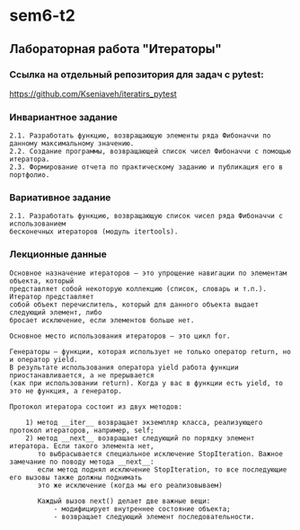 # sem6-t2
## Лабораторная работа "Итераторы"

### Ссылка на отдельный репозитория для задач с pytest:
https://github.com/Kseniaveh/iteratirs_pytest

### Инвариантное задание
    2.1. Разработать функцию, возвращающую элементы ряда Фибоначчи по данному максимальному значению.
    2.2. Создание программы, возвращающей список чисел Фибоначчи с помощью итератора.
    2.3. Формирование отчета по практическому заданию и публикация его в портфолио.
    
### Вариативное задание
    2.1. Разработать функцию, возвращающую список чисел ряда Фибоначчи с использованием 
    бесконечных итераторов (модуль itertools).
    
### Лекционные данные 
    Основное назначение итераторов – это упрощение навигации по элементам объекта, который 
    представляет собой некоторую коллекцию (список, словарь и т.п.). Итератор представляет 
    собой объект перечислитель, который для данного объекта выдает следующий элемент, либо 
    бросает исключение, если элементов больше нет.

    Основное место использования итераторов – это цикл for.
    
    Генераторы — функции, которая использует не только оператор return, но и оператор yield. 
    В результате использования оператора yield работа функции приостанавливается, а не прерывается 
    (как при использовании return). Когда у вас в функции есть yield, то это не функция, а генератор.
    
    Протокол итератора состоит из двух методов:

        1) метод __iter__ возвращает экземпляр класса, реализующего протокол итераторов, например, self;
        2) метод __next__ возвращает следующий по порядку элемент итератора. Если такого элемента нет, 
           то выбрасывается специальное исключение StopIteration. Важное замечание по поводу метода __next__: 
           если метод поднял исключение StopIteration, то все последующие его вызовы также должны поднимать 
           это же исключение (когда мы его реализовываем)
           
           Каждый вызов next() делает две важные вещи:
               - модифицирует внутреннее состояние объекта;
               - возвращает следующий элемент последовательности.
